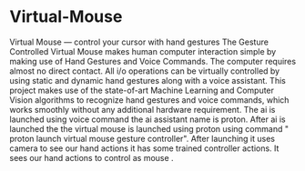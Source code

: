 # Virtual-Mouse
Virtual Mouse — control your cursor with hand gestures 
The Gesture Controlled Virtual Mouse makes human computer interaction simple by making use of Hand Gestures and Voice Commands. The computer requires almost no direct contact. All i/o operations can be virtually controlled by using static and dynamic hand gestures along with a voice assistant. This project makes use of the state-of-art Machine Learning and Computer Vision algorithms to recognize hand gestures and voice commands, which works smoothly without any additional hardware requirement. 
The ai is launched using voice command the ai assistant name is proton. 
After ai is launched the the virtual mouse is launched using proton using command " proton launch virtual mouse gesture controller". After launching it uses camera to see our hand actions it has some trained controller actions.
 It sees our hand actions to control as mouse . 
